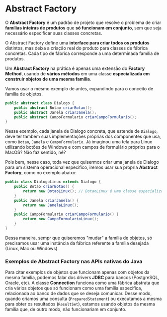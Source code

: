 # Abstract Factory

O **Abstract Factory** é um padrão de projeto que resolve o problema de criar **famílias inteiras de produtos** que **só funcionam em conjunto**, sem que seja necessário especificar suas classes concretas.

O Abstract Factory define uma **interface para criar todos os produtos** distintos, mas deixa a criação real do produto para classes de fábrica concretas. Cada tipo de fábrica corresponde a uma determinada família de produtos.

Um **Abstract Factory** na prática é apenas uma extensão do **Factory Method**, usando de **vários métodos** em uma classe **especializada em construir objetos de uma mesma família**.

Vamos usar o mesmo exemplo de antes, expandindo para o conceito de família de objetos.

```java
public abstract class Dialogo {
    public abstract Botao criarBotao();
    public abstract Janela criarJanela();
    public abstract CampoFormulario criarCampoFormulario();
}
```

Nesse exemplo, cada janela de Dialogo concreta, que estende de `Dialogo`, deve ter também suas implementações próprias dos componentes que usa, como `Botao`, `Janela` e `CampoFormulario`. Já imaginou uma tela para Linux utilizando botões de Windows e com campos de formulário próprios para o MacOS? Não faz sentido, né?

Pois bem, nesse caso, toda vez que quisermos criar uma janela de Dialogo para um sistema operacional especifico, iremos usar sua própria **Abstract Factory**, como no exemplo abaixo:

```java
public class DialogoLinux extends Dialogo {
    public Botao criarBotao() {
        return new BotaoLinux(); // BotaoLinux é uma classe especializada de Botao
    }
    public Janela criarJanela() {
        return new JanelaLinux();
    }
    public CampoFormulario criarCampoFormulario() {
        return new CampoFormularioLinux();
    }
}
```

Dessa maneira, sempr que quiseremos "mudar" a família de objetos, só precisamos usar uma instância da fábrica referente a família desejada \(Linux, Mac ou Windows\).

### Exemplos de Abstract Factory nas APIs nativas do Java

Para citar exemplos de objetos que funcionam apenas com objetos da mesma família, podemos falar dos drivers **JDBC** para bancos \(PostgreSQL, Oracle, etc\). A classe **Connection** funciona como uma fábrica abstrata que cria vários objetos que só funcionam como uma família especifica, relacionada ao banco de dados que se deseja comunicar. Desse modo, quando criamos uma consulta \(`PreparedStatement`\) ou executamos a mesma para obter os resultados \(`ResultSet`\), estamos usando objetos da mesma família que, de outro modo, não funcionariam em conjunto.

